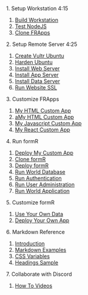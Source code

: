 <br/>

<h>1. Setup Workstation 4:15</h>

1. [Build Workstation ](/Setup/fr0101_Setup-Developer-Workstation.md)
2. [Test NodeJS ](/Setup/fr0102_Test-Node.md)
3. [Clone FRApps ](/Setup/fr0103_Clone-FR-Apps.md)

<h>2. Setup Remote Server 4:25</h>

1.  [Create Vultr Ubuntu ](/Setup/fr0301_Setup-Vultr-Ubuntu.md)
2.  [Harden Ubuntu ](/Setup/fr0302_Setup-Hardening-Ubuntu.md)
3.  [Install Web Server ](/Setup/fr0303_Setup-Web-Server-Ubuntu.md)
4.  [Install App Server ](/Setup/fr0304_Setup-App-Server-Ubuntu.md)
5.  [Install Data Server ](/Setup/fr0305_Setup-Data-Server-Ubuntu.md)
6.  [Run Website SSL ](/Setup/fr0306_Setup-Website-SSL-Ubuntu.md)

<h>3. Customize FRApps</h>

1. [My HTML Custom App ](/FRApps/fr020000_My-Custom-HTML-App.md)
1. [aMy HTML Custom App ](/FRApps/fr020100_My-HTML-Custom.md)
2. [My Javascript Custom App ](/FRApps/fr0105_Custom-FR-Apps-Javascript.md)
3. [My React Custom App ](/FRApps/fr0105_Custom-FR-Apps-React.md)

<h>4. Run formR</h>

1.  [Deploy My Custom App ](/FormR/fr0401_Deploy-My-Custom-App.md)
2.  [Clone formR ](/FormR/fr0401_Clone-formR.md)
3.  [Deploy formR ](/FormR/fr0401_Deploy-formR.md)
4.  [Run World Database ](/FormR/fr0401_World-Database.md)
5.  [Run Authentication ](/FormR/fr0402_Authentication.md)
6.  [Run User Administration ](/FormR/fr0403_User-Administration.md)
7.  [Run World Application ](/FormR/fr0404_World-Application.md)

<h>5. Customize formR</h>

1.  [Use Your Own Data ](/FormR/fr0501_Use-Your_Qwn_Data.md)
2.  [Deploy Your Own App ](/FormR/fr0501_Deploy-Your-Own-App.md)

<h>6. Markdown Reference</h>

1. [Introduction        ](/Markdown/0c1_Intro.md                "FRDocs 1 - Markdown Introduction" )
2. [Markdown Examples   ](/Markdown/1c1_Markdown-Examples.md    "FRDocs 1.1 - Markdown Examples"   )
3. [CSS Variables       ](/Markdown/2c1_CSS-Variables.md        "FRDocs 1.2 - CSS Examples"        )
4. [Headings Sample     ](/Markdown/3c1_Headings-Sample.md      "FRDocs 1.3 - Headings Sample"     )

<h>7. Collaborate with Discord</h>

1.  [How To Videos ](/Discord/fr0601_Video-Carousel.md)


